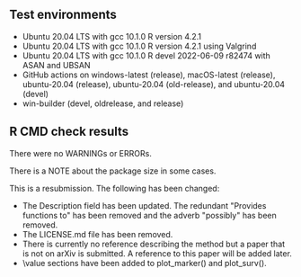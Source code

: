 ## Test environments
* Ubuntu 20.04 LTS with gcc 10.1.0
  R version 4.2.1
* Ubuntu 20.04 LTS with gcc 10.1.0
  R version 4.2.1 using Valgrind
* Ubuntu 20.04 LTS with gcc 10.1.0
  R devel 2022-06-09 r82474 with ASAN and UBSAN
* GitHub actions on windows-latest (release), macOS-latest (release), 
  ubuntu-20.04 (release), ubuntu-20.04 (old-release), and ubuntu-20.04 (devel)
* win-builder (devel, oldrelease, and release)
  
## R CMD check results
There were no WARNINGs or ERRORs.

There is a NOTE about the package size in some cases.

This is a resubmission. The following has been changed:

 - The Description field has been updated. The redundant "Provides functions 
   to" has been removed and the adverb "possibly" has been removed.
 - The LICENSE.md file has been removed.
 - There is currently no reference describing the method but a paper that is
   not on arXiv is submitted. A reference to this paper will be added later.
 - \value sections have been added to plot_marker() and plot_surv().
